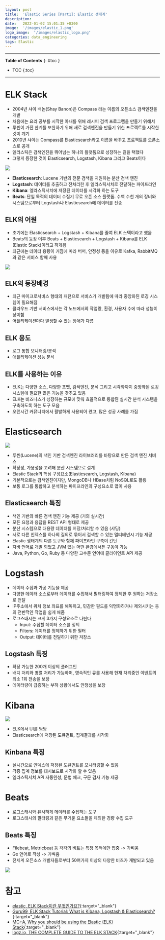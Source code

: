 ```yaml
---
layout: post
title:  'Elastic Series [Part1]: Elastic 생태계'
description: 
date:   2022-01-02 15:01:35 +0300
image:  '/images/elastic_1.png'
logo_image:  '/images/elastic_logo.png'
categories: data_engineering
tags: Elastic
---
```


---

**Table of Contents**
{: #toc }
*  TOC
{:toc}

---
# ELK Stack

- 2004년 샤이 배논(Shay Banon)은 Compass 라는 이름의 오픈소스 검색엔진을 개발
- 처음에는 요리 공부를 시작한 아내를 위해 레시피 검색 프로그램을 만들기 위해서
- 루씬이 가진 한계를 보완하기 위해 새로 검색엔진을 만들기 위한 프로젝트를 시작한 것이 계기
- 2010년 샤이는 Compass를 Elasticsearch라고 이름을 바꾸고 프로젝트를 오픈소스로 공개
- 엘라스틱은 검색엔진을 뛰어넘는 하나의 플랫폼으로 성장하는 길을 택했다
- 그렇게 등장한 것이 Elasticsearch, Logstash, Kibana 그리고 Beats이다


![](/images/elastic_1.png)

- **Elasticsearch**: Lucene 기반의 전문 검색을 지원하는 분산 검색 엔진
- **Logstash**: 데이터를 추출하고 전처리한 후 엘라스틱서치로 전달하는 파이프라인
- **Kibana**: 엘라스틱서치에 저장된 데이터를 시각화 하는 도구
- **Beats**: 단일 목적의 데이터 수집기 무료 오픈 소스 플랫폼. 수백 수천 개의 장비와 시스템으로부터 Logstash나 Elasticsearch에 데이터를 전송

## ELK의 어원

- 초기에는 Elasticsearch + Logstash + Kibana를 줄여 ELK 스택이라고 했음
- Beats의 등장 이후 Beats + Elasticsearch + Logstash + Kibana를 ELK (Elastic Stack)이라고 하게됨
- 최근에는 데이터 용량이 커짐에 따라 버퍼, 안정성 등을 이유로 Kafka, RabbitMQ 와 같은 서비스 함께 사용
  
![](/images/elk_3.png)


## ELK의 등장배경

- 최근 마이크로서비스 형태의 패턴으로 서비스가 개발됨에 따라 중앙화된 로깅 시스템이 필요해짐
- 클라우드 기반 서비스에서는 각 노드에서의 작업량, 환경, 사용자 수에 따라 성능이 상이함
- 어플리케이션마다 발생할 수 있는 장애가 다름

## ELK 용도

- 로그 통합 모니터링/분석
- 애플리케이션 성능 분석

## ELK를 사용하는 이유

- ELK는 다양한 소스, 다양한 포맷, 검색엔진, 분석 그리고 시각화까지 중앙화된 로깅 시스템에 필요한 많은 기능을 갖추고 있음
- ELK는 비즈니스가 성장하는 규모에 맞춰 효율적으로 통합된 실시간 분석 시스템을 구축하도록 하는 도구 모음
- 오랜시간 커뮤니티에서 활발하게 사용되어 왔고, 많은 성공 사례를 가짐

# Elasticsearch

![](/images/es_main.png)

- 루씬(Lucene)의 색인 기반 검색엔진 라이브러리를 바탕으로 만든 검색 엔진 서비스
- 확장성, 가용성을 고려해 분산 시스템으로 설계
- Elastic Stack의 핵심 구성요소(Elasticsearch, Logstash, Kibana)
- 기본적으로는 검색엔진이지만, MongoDB나 HBase처럼 NoSQL로도 활용
- 보통 로그를 통합하고 분석하는 파이프라인의 구성요소로 많이 사용

## Elasticsearch 특징

- 색인 기반의 빠른 검색 엔진 기능 제공 (거의 실시간)
- 모든 요청과 응답을 REST API 형태로 제공
- 분산 시스템으로 대용량 데이터를 저장/처리할 수 있음 (샤딩)
- 서로 다른 인덱스를 하나의 질의로 묶어서 검색할 수 있는 멀티테넌시 기능 제공
- Elastic 생태계의 다른 도구와 함께 파이프라인 구축이 간단
- 자바 언어로 개발 되었고 JVM 있는 어떤 환경에서든 구동이 가능
- Java, Python, Go, Ruby 등 다양한 고수준 언어에 클라이언트 API 제공


# Logstash

- 데이터 수집과 가공 기능을 제공
- 다양한 데이터 소스로부터 데이터를 수집해서 필터링하여 정제한 후 원하는 저장소로 전달
- IP주소에서 위치 정보 좌표를 해독하고, 민감한 필드를 익명화하거나 제외시키는 등의 전반적인 작업을 쉽게 해줌
- 로그스태시는 크게 3가지 구성요소로 나뉜다
  - Input: 수집할 데이터 소스를 정의
  - Filters: 데이터를 정제하기 위한 필터
  - Output: 데이터를 전달하기 위한 저장소

## Logstash 특징

- 확장 가능한 200개 이상의 플러그인
- 배치 처리와 병렬 처리가 가능하며, 영속적인 큐를 사용해 현재 처리중인 이벤트의 최소 1회 전송을 보장
- 데이터량이 급증하는 부하 상황에서도 안정성을 보장

# Kibana

![](/images/kibana_main.webp)

- ELK에서 UI를 담당
- Elasticsearch에 저장된 도큐먼트, 집계결과를 시각화

## Kinbana 특징

- 실시간으로 인덱스에 저장된 도큐먼트를 모니터링할 수 있음
- 각종 집계 정보를 대시보드로 시각화 할 수 있음
- 엘라스틱서치 API 자동완성, 문법 체크, 구문 검사 기능 제공

# Beats

- 로그스태시와 유사하게 데이터를 수집하는 도구
- 로그스태시의 필터링과 같은 무거운 요소들을 제외한 경량 수집 도구

## Beats 특징

- Filebeat, Metricbeat 등 각각의 비트는 특정 목적에만 집중 -> 가벼움
- Go 언어로 작성 -> 가벼움
- 전세계 오픈소스 개발자들로부터 50여가지 이상의 다양한 비츠가 개발되고 있음

![](/images/beats_1.png)

# 참고

- [elastic, ELK Stack이란 무엇인가요?](https://www.elastic.co/kr/what-is/elk-stack){:target="_blank"}
- [Guru99, ELK Stack Tutorial: What is Kibana, Logstash & Elasticsearch?](https://www.guru99.com/elk-stack-tutorial.html){:target="_blank"}
- [MC+A, Why you should be using the Elastic (ELK) Stack](https://www.mcplusa.com/the-3-reasons-why-you-should-be-using-elk/){:target="_blank"}
- [logz.io, THE COMPLETE GUIDE TO THE ELK STACK](https://logz.io/learn/complete-guide-elk-stack/){:target="_blank"}

